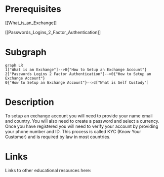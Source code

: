 # Prerequisites
[[What_is_an_Exchange]]


[[Passwords_Logins_2_Factor_Authentication]]

# Subgraph

```mermaid
graph LR
1["What is an Exchange"]-->0{"How to Setup an Exchange Account"}
2["Passwords Logins 2 Factor Authentication"]-->0{"How to Setup an Exchange Account"}
0{"How to Setup an Exchange Account"}-->3["What is Self Custody"]
```



# Description
  
To setup an exchange account you will need to provide your name email and country. You will also need to create a password and select a currency. Once you have registered you will need to verify your account by providing your phone number and ID. This process is called KYC (Know Your Customer) and is required by law in most countries.

# Links
Links to other educational resources here: